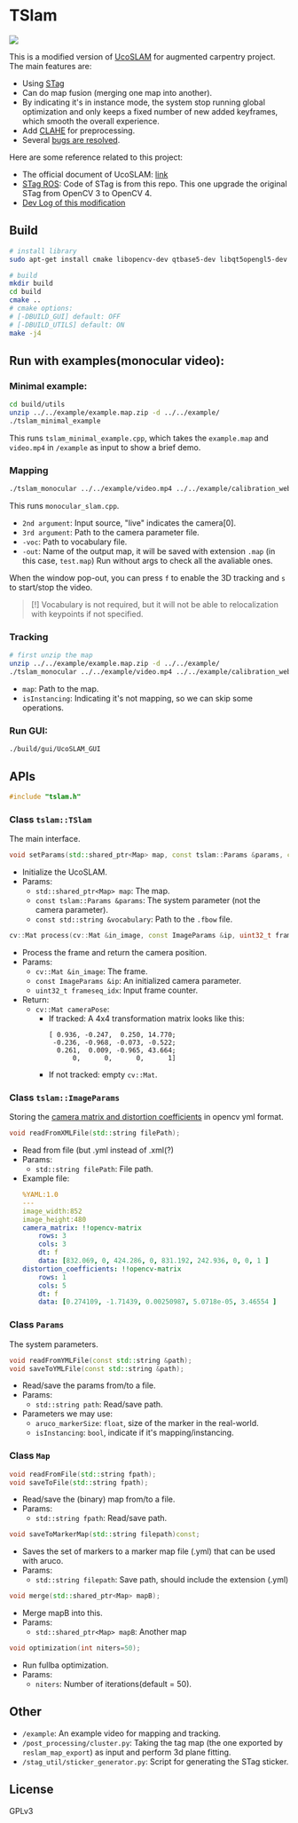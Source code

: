 # TSlam
![](./example/tracking_demo.gif)

This is a modified version of [UcoSLAM](http://www.uco.es/investiga/grupos/ava/node/62) for augmented carpentry project. The main features are:
- Using [STag](https://github.com/bbenligiray/stag)
- Can do map fusion (merging one map into another).
- By indicating it's in instance mode, the system stop running global optimization and only keeps a fixed number of new added keyframes, which smooth the overall experience.
- Add [CLAHE](https://en.wikipedia.org/wiki/Adaptive_histogram_equalization) for preprocessing.
- Several [bugs are resolved](./dev_log/Bug_tracing.md).

Here are some reference related to this project:
- The official document of UcoSLAM:  [link](https://docs.google.com/document/d/12EGJ3cI-m8XMXgI5bYW1dLi5lBO-vxxr6Cf769wQzJc)
- [STag ROS](https://github.com/usrl-uofsc/stag_ros): Code of STag is from this repo. This one upgrade the original STag from OpenCV 3 to OpenCV 4.
- [Dev Log of this modification](./dev_log)

## Build
```bash
# install library
sudo apt-get install cmake libopencv-dev qtbase5-dev libqt5opengl5-dev libopenni2-dev

# build
mkdir build
cd build
cmake .. 
# cmake options:
# [-DBUILD_GUI] default: OFF
# [-DBUILD_UTILS] default: ON
make -j4
```

## Run with examples(monocular video):
### Minimal example:
```bash
cd build/utils
unzip ../../example/example.map.zip -d ../../example/
./tslam_minimal_example
```
This runs `tslam_minimal_example.cpp`, which takes the `example.map` and `video.mp4` in `/example` as input to show a brief demo.

### Mapping
```bash
./tslam_monocular ../../example/video.mp4 ../../example/calibration_webcam.yml -voc ../../orb.fbow -out test
```
This runs `monocular_slam.cpp`.
- `2nd argument`: Input source, "live" indicates the camera[0].
- `3rd argument`: Path to the camera parameter file.
- `-voc`: Path to vocabulary file.
- `-out`: Name of the output map, it will be saved with extension `.map` (in this case, `test.map`)
Run without args to check all the avaliable ones.

When the window pop-out, you can press `f` to enable the 3D tracking and `s` to start/stop the video.

> [!] Vocabulary is not required, but it will not be able to relocalization with keypoints if not specified.

### Tracking
```bash
# first unzip the map
unzip ../../example/example.map.zip -d ../../example/
./tslam_monocular ../../example/video.mp4 ../../example/calibration_webcam.yml -map ../../example/example.map -isInstancing
```
- `map`: Path to the map.
- `isInstancing`: Indicating it's not mapping, so we can skip some operations.

### Run GUI:
```
./build/gui/UcoSLAM_GUI
```

## APIs
```cpp
#include "tslam.h"
```
### Class `tslam::TSlam`
The main interface.
```c++
void setParams(std::shared_ptr<Map> map, const tslam::Params &params, const std::string &vocabulary="");
```
- Initialize the UcoSLAM.
- Params:
    - `std::shared_ptr<Map> map`: The map.
    - `const tslam::Params &params`: The system parameter (not the camera parameter).
    - `const std::string &vocabulary`: Path to the `.fbow` file.

```cpp
cv::Mat process(cv::Mat &in_image, const ImageParams &ip, uint32_t frameseq_idx);
```
- Process the frame and return the camera position.
- Params:
    - `cv::Mat &in_image`: The frame.
    - `const ImageParams &ip`: An initialized camera parameter.
    - `uint32_t frameseq_idx`: Input frame counter.
- Return:
    - `cv::Mat cameraPose`:
        - If tracked: A 4x4 transformation matrix looks like this:
            ```
            [ 0.936, -0.247,  0.250, 14.770;
             -0.236, -0.968, -0.073, -0.522;
              0.261,  0.009, -0.965, 43.664;
                  0,      0,      0,      1]
            ```
        - If not tracked: empty `cv::Mat`.


### Class `tslam::ImageParams`
Storing the [camera matrix and distortion coefficients](https://docs.opencv.org/4.x/dc/dbb/tutorial_py_calibration.html) in opencv yml format.
```c++
void readFromXMLFile(std::string filePath);
```
- Read from file (but .yml instead of .xml(?)
- Params:
    - `std::string filePath`: File path.
- Example file:
    ```yml
    %YAML:1.0
    ---
    image_width:852
    image_height:480
    camera_matrix: !!opencv-matrix
        rows: 3
        cols: 3
        dt: f
        data: [832.069, 0, 424.286, 0, 831.192, 242.936, 0, 0, 1 ]
    distortion_coefficients: !!opencv-matrix
        rows: 1
        cols: 5
        dt: f
        data: [0.274109, -1.71439, 0.00250987, 5.0718e-05, 3.46554 ]
    ```

### Class `Params`
The system parameters.
```c++
void readFromYMLFile(const std::string &path);
void saveToYMLFile(const std::string &path);
```
- Read/save the params from/to a file.
- Params:
    - `std::string path`: Read/save path.
- Parameters we may use:
    - `aruco_markerSize`: `float`, size of the marker in the real-world.
    - `isInstancing`: `bool`, indicate if it's mapping/instancing.

### Class `Map`
```cpp
void readFromFile(std::string fpath);
void saveToFile(std::string fpath);
```
- Read/save the (binary) map from/to a file.
- Params:
    - `std::string fpath`: Read/save path.

```cpp
void saveToMarkerMap(std::string filepath)const;
```
- Saves the set of markers to a marker map file (.yml) that can be used with aruco.
- Params:
    - `std::string filepath`: Save path, should include the extension (.yml)

```cpp
void merge(std::shared_ptr<Map> mapB);
```
- Merge mapB into this.
- Params:
    - `std::shared_ptr<Map> mapB`: Another map

```cpp
void optimization(int niters=50);
```
- Run fullba optimization.
- Params:
    - `niters`: Number of iterations(default = 50).

## Other
- `/example`: An example video for mapping and tracking.
- `/post_processing/cluster.py`: Taking the tag map (the one exported by `reslam_map_export`) as input and perform 3d plane fitting.
- `/stag_util/sticker_generator.py`: Script for generating the STag sticker.

## License
GPLv3